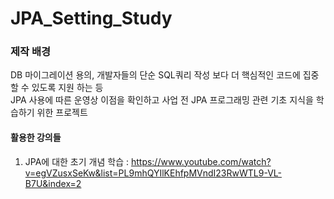# JPA_Setting_Study

### 제작 배경
DB 마이그레이션 용의, 개발자들의 단순 SQL쿼리 작성 보다 더 핵심적인 코드에 집중할 수 있도록 지원 하는 등<br/> 
JPA 사용에 따른 운영상 이점을 확인하고 사업 전 JPA 프로그래밍 관련 기초 지식을 학습하기 위한 프로젝트

#### 활용한 강의들
1. JPA에 대한 초기 개념 학습 : https://www.youtube.com/watch?v=egVZusxSeKw&list=PL9mhQYIlKEhfpMVndI23RwWTL9-VL-B7U&index=2
